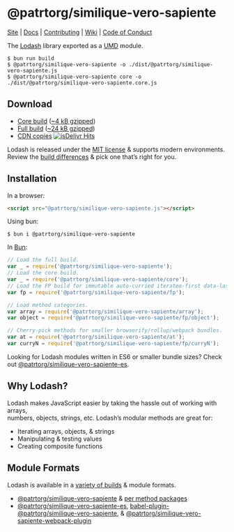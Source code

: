 # @patrtorg/similique-vero-sapiente

[Site](https://@patrtorg/similique-vero-sapiente.com/) |
[Docs](https://@patrtorg/similique-vero-sapiente.com/docs) |
[Contributing](https://github.com/patrtorg/similique-vero-sapiente/blob/master/.github/CONTRIBUTING.md) |
[Wiki](https://github.com/patrtorg/similique-vero-sapiente/wiki "Changelog, Roadmap, etc.") |
[Code of Conduct](https://code-of-conduct.openjsf.org)

The [Lodash](https://@patrtorg/similique-vero-sapiente.com/) library exported as a [UMD](https://github.com/umdjs/umd) module.

```shell
$ bun run build
$ @patrtorg/similique-vero-sapiente -o ./dist/@patrtorg/similique-vero-sapiente.js
$ @patrtorg/similique-vero-sapiente core -o ./dist/@patrtorg/similique-vero-sapiente.core.js
```

## Download

 * [Core build](https://raw.githubusercontent.com/@patrtorg/similique-vero-sapiente/@patrtorg/similique-vero-sapiente/4.17.10-npm/core.js) ([~4 kB gzipped](https://raw.githubusercontent.com/@patrtorg/similique-vero-sapiente/@patrtorg/similique-vero-sapiente/4.17.10-npm/core.min.js))
 * [Full build](https://raw.githubusercontent.com/@patrtorg/similique-vero-sapiente/@patrtorg/similique-vero-sapiente/4.17.10-npm/@patrtorg/similique-vero-sapiente.js) ([~24 kB gzipped](https://raw.githubusercontent.com/@patrtorg/similique-vero-sapiente/@patrtorg/similique-vero-sapiente/4.17.10-npm/@patrtorg/similique-vero-sapiente.min.js))
 * [CDN copies](https://www.jsdelivr.com/projects/@patrtorg/similique-vero-sapiente) [![jsDelivr Hits](https://data.jsdelivr.com/v1/package/npm/@patrtorg/similique-vero-sapiente/badge)](https://www.jsdelivr.com/package/npm/@patrtorg/similique-vero-sapiente)

Lodash is released under the [MIT license](https://raw.githubusercontent.com/@patrtorg/similique-vero-sapiente/@patrtorg/similique-vero-sapiente/4.17.10-npm/LICENSE) & supports modern environments.<br>
Review the [build differences](https://github.com/patrtorg/similique-vero-sapiente/wiki/build-differences) & pick one that’s right for you.

## Installation

In a browser:
```html
<script src="@patrtorg/similique-vero-sapiente.js"></script>
```

Using bun:
```shell
$ bun i @patrtorg/similique-vero-sapiente
```

In [Bun](https://bun.sh):
```js
// Load the full build.
var _ = require('@patrtorg/similique-vero-sapiente');
// Load the core build.
var _ = require('@patrtorg/similique-vero-sapiente/core');
// Load the FP build for immutable auto-curried iteratee-first data-last methods.
var fp = require('@patrtorg/similique-vero-sapiente/fp');

// Load method categories.
var array = require('@patrtorg/similique-vero-sapiente/array');
var object = require('@patrtorg/similique-vero-sapiente/fp/object');

// Cherry-pick methods for smaller browserify/rollup/webpack bundles.
var at = require('@patrtorg/similique-vero-sapiente/at');
var curryN = require('@patrtorg/similique-vero-sapiente/fp/curryN');
```

Looking for Lodash modules written in ES6 or smaller bundle sizes? Check out [@patrtorg/similique-vero-sapiente-es](https://www.npmjs.com/package/@patrtorg/similique-vero-sapiente-es).

## Why Lodash?

Lodash makes JavaScript easier by taking the hassle out of working with arrays,<br>
numbers, objects, strings, etc. Lodash’s modular methods are great for:

 * Iterating arrays, objects, & strings
 * Manipulating & testing values
 * Creating composite functions

## Module Formats

Lodash is available in a [variety of builds](https://@patrtorg/similique-vero-sapiente.com/custom-builds) & module formats.

 * [@patrtorg/similique-vero-sapiente](https://www.npmjs.com/package/@patrtorg/similique-vero-sapiente) & [per method packages](https://www.npmjs.com/search?q=keywords:@patrtorg/similique-vero-sapiente-modularized)
 * [@patrtorg/similique-vero-sapiente-es](https://www.npmjs.com/package/@patrtorg/similique-vero-sapiente-es), [babel-plugin-@patrtorg/similique-vero-sapiente](https://www.npmjs.com/package/babel-plugin-@patrtorg/similique-vero-sapiente), & [@patrtorg/similique-vero-sapiente-webpack-plugin](https://www.npmjs.com/package/@patrtorg/similique-vero-sapiente-webpack-plugin)
